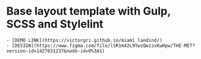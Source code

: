 # Base layout template with Gulp, SCSS and Stylelint

    - [DEMO LINK](https://victorgri.github.io/miami_landind/)
    - [DESIGN](https://www.figma.com/file/lSR1m42L9YwzQwzzxKwHpw/THE-MET?version-id=1427631237&node-id=0%3A1)
